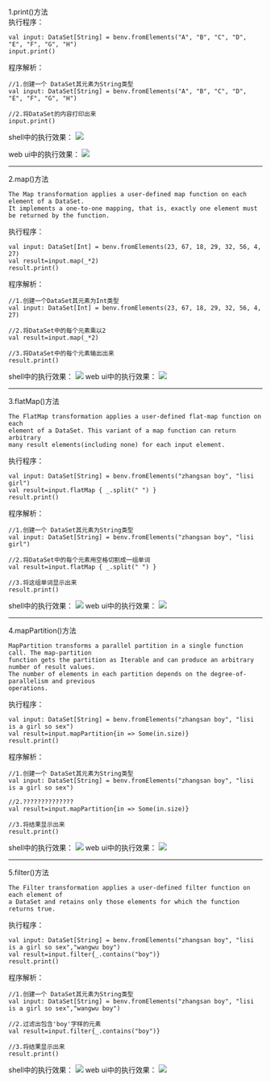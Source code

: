 
1.print()方法    
执行程序：
```scale
val input: DataSet[String] = benv.fromElements("A", "B", "C", "D", "E", "F", "G", "H")
input.print()
```

程序解析：
```scale
//1.创建一个 DataSet其元素为String类型
val input: DataSet[String] = benv.fromElements("A", "B", "C", "D", "E", "F", "G", "H")

//2.将DataSet的内容打印出来
input.print()
```

shell中的执行效果：
![](images/Snip20161114_86.png) 

web ui中的执行效果：
![](images/Snip20161114_87.png) 


---
2.map()方法    
```
The Map transformation applies a user-defined map function on each element of a DataSet. 
It implements a one-to-one mapping, that is, exactly one element must be returned by the function.
```
执行程序：
```scale
val input: DataSet[Int] = benv.fromElements(23, 67, 18, 29, 32, 56, 4, 27)
val result=input.map(_*2)
result.print()
```
程序解析：
```scale
//1.创建一个DataSet其元素为Int类型
val input: DataSet[Int] = benv.fromElements(23, 67, 18, 29, 32, 56, 4, 27)

//2.将DataSet中的每个元素乘以2
val result=input.map(_*2)

//3.将DataSet中的每个元素输出出来
result.print()
```

shell中的执行效果：
![](images/Snip20161114_91.png) 
web ui中的执行效果：
![](images/Snip20161114_92.png)    
    
    
---
3.flatMap()方法    
```
The FlatMap transformation applies a user-defined flat-map function on each 
element of a DataSet. This variant of a map function can return arbitrary 
many result elements(including none) for each input element.
```
执行程序：
```scale
val input: DataSet[String] = benv.fromElements("zhangsan boy", "lisi girl")
val result=input.flatMap { _.split(" ") }
result.print()
```
程序解析：
```scale
//1.创建一个 DataSet其元素为String类型
val input: DataSet[String] = benv.fromElements("zhangsan boy", "lisi girl")

//2.将DataSet中的每个元素用空格切割成一组单词
val result=input.flatMap { _.split(" ") }

//3.将这组单词显示出来
result.print()
```
shell中的执行效果：
![](images/Snip20161114_88.png) 
web ui中的执行效果：
![](images/Snip20161114_89.png) 


---
4.mapPartition()方法    
```
MapPartition transforms a parallel partition in a single function call. The map-partition
function gets the partition as Iterable and can produce an arbitrary number of result values.
The number of elements in each partition depends on the degree-of-parallelism and previous 
operations.
```
执行程序：
```scale
val input: DataSet[String] = benv.fromElements("zhangsan boy", "lisi is a girl so sex")
val result=input.mapPartition{in => Some(in.size)}
result.print()
```
程序解析：
```scale
//1.创建一个 DataSet其元素为String类型
val input: DataSet[String] = benv.fromElements("zhangsan boy", "lisi is a girl so sex")

//2.??????????????
val result=input.mapPartition{in => Some(in.size)}

//3.将结果显示出来
result.print()
```
shell中的执行效果：
![](images/Snip20161114_95.png) 
web ui中的执行效果：
![](images/Snip20161114_96.png) 


---
5.filter()方法    
```
The Filter transformation applies a user-defined filter function on each element of 
a DataSet and retains only those elements for which the function returns true.
```
执行程序：
```scale
val input: DataSet[String] = benv.fromElements("zhangsan boy", "lisi is a girl so sex","wangwu boy")
val result=input.filter{_.contains("boy")}
result.print()
```
程序解析：
```scale
//1.创建一个 DataSet其元素为String类型
val input: DataSet[String] = benv.fromElements("zhangsan boy", "lisi is a girl so sex","wangwu boy")

//2.过滤出包含'boy'字样的元素
val result=input.filter{_.contains("boy")}

//3.将结果显示出来
result.print()
```
shell中的执行效果：
![](images/Snip20161114_97.png) 
web ui中的执行效果：
![](images/Snip20161114_99.png) 
